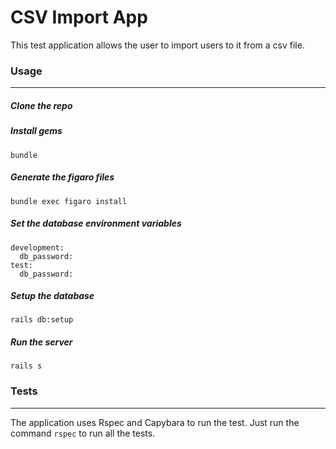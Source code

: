 # CSV Import App

This test application allows the user to import users to it from a csv file.

### Usage
***
##### Clone the repo
##### Install gems
```bundle```
##### Generate the figaro files
```bundle exec figaro install ```
##### Set the database environment variables
```
development:
  db_password: 
test:
  db_password:
```
##### Setup the database
```rails db:setup```

##### Run the server

```rails s```
### Tests
***
The application uses Rspec and Capybara to run the test. Just run the command ```rspec``` to run all the tests.